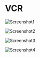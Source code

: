 #  VCR

![Screenshot1](./images/p1.png)

![Screenshot2](./images/p2.png)

![Screenshot3](./images/p3.png)

![Screenshot4](./images/p4.png)
